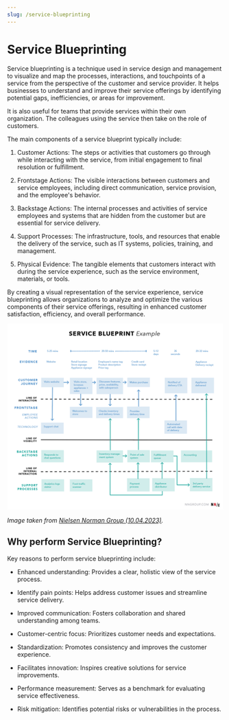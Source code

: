 ```yaml
---
slug: /service-blueprinting
---
```


# Service Blueprinting

Service blueprinting is a technique used in service design and management to visualize and map the processes, interactions, and touchpoints of a service from the perspective of the customer and service provider. It helps businesses to understand and improve their service offerings by identifying potential gaps, inefficiencies, or areas for improvement.

It is also useful for teams that provide services within their own organization. The colleagues using the service then take on the role of customers.

The main components of a service blueprint typically include:

1. Customer Actions: The steps or activities that customers go through while interacting with the service, from initial engagement to final resolution or fulfillment.

2. Frontstage Actions: The visible interactions between customers and service employees, including direct communication, service provision, and the employee's behavior.

3. Backstage Actions: The internal processes and activities of service employees and systems that are hidden from the customer but are essential for service delivery.

4. Support Processes: The infrastructure, tools, and resources that enable the delivery of the service, such as IT systems, policies, training, and management.

5. Physical Evidence: The tangible elements that customers interact with during the service experience, such as the service environment, materials, or tools.

By creating a visual representation of the service experience, service blueprinting allows organizations to analyze and optimize the various components of their service offerings, resulting in enhanced customer satisfaction, efficiency, and overall performance.

![Service blueprinting](./assets/nng-service-blueprint-example.png)

_Image taken from [Nielsen Norman Group (10.04.2023)](https://www.nngroup.com/articles/service-blueprints-definition/)._

## Why perform Service Blueprinting?

Key reasons to perform service blueprinting include:

- Enhanced understanding: Provides a clear, holistic view of the service process.

- Identify pain points: Helps address customer issues and streamline service delivery.

- Improved communication: Fosters collaboration and shared understanding among teams.

- Customer-centric focus: Prioritizes customer needs and expectations.

- Standardization: Promotes consistency and improves the customer experience.

- Facilitates innovation: Inspires creative solutions for service improvements.

- Performance measurement: Serves as a benchmark for evaluating service effectiveness.

- Risk mitigation: Identifies potential risks or vulnerabilities in the process.
